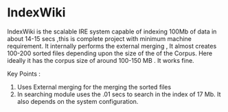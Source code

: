 IndexWiki
=========

IndexWiki is the scalable IRE system capable of indexing 100Mb of data in 
about 14-15 secs ,this is complete project with minimum machine requirement.
It internally performs the external merging , It almost creates 100-200 sorted
files depending upon the size of the of the Corpus. Here ideally it has the 
corpus size of around 100-150 MB . It works fine.


Key Points : 
	
1. Uses External merging for the merging the sorted files
2. In searching module uses the .01 secs to search in the index of
   17 Mb. It also depends on the system configuration.


